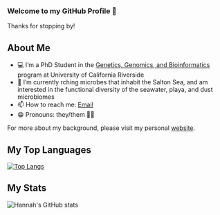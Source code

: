 ### Welcome to my GitHub Profile 👋

Thanks for stopping by!

## About Me
- 💻 I’m a PhD Student in the [Genetics, Genomics, and Bioinformatics](https://ggb.ucr.edu/) program at University of California Riverside
- 🧬 I’m currently rching microbes that inhabit the Salton Sea, and am interested in the functional diversity of the seawater, playa, and dust microbiomes
- 📫 How to reach me: [Email](mailto::hfreu002@ucr.edu)
- 😁 Pronouns: they/them 🏳️‍🌈

For more about my background, please visit my personal [website](http://hlfreund.github.io/).

## My Top Languages
[![Top Langs](https://github-readme-stats.vercel.app/api/top-langs/?username=hlfreund)](https://github.com/hlfreund/github-readme-stats)

## My Stats
![Hannah's GitHub stats](https://github-readme-stats.vercel.app/api?username=hlfreund&show_icons=true&theme=radical)


<!--
**hlfreund/hlfreund** is a ✨ _special_ ✨ repository because its `README.md` (this file) appears on your GitHub profile.

Here are some ideas to get you started:

- 🔭 I’m currently working on ...
- 🌱 I’m currently learning ...
- 👯 I’m looking to collaborate on ...
- 🤔 I’m looking for help with ...
- 💬 Ask me about ...
- 📫 How to reach me: ...
- 😄 Pronouns: ...
- ⚡ Fun fact: ...
-->
